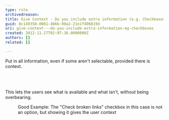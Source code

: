 ```yaml
---
type: rule
archivedreason: 
title: Give Context - Do you include extra information (e.g. Checkboxes)?
guid: 8c149358-0081-466b-98a2-21e1f406819d
uri: give-context---do-you-include-extra-information-eg-checkboxes
created: 2012-11-27T02:07:36.0000000Z
authors: []
related: []

---
```



<p>Put in all information, even if some aren't selectable, provided there is context.</p>
<br><excerpt class='endintro'></excerpt><br>
​<div>This lets the users see what is available and what isn't, without being overbearing.</div>
<dl class="goodImage"><dt><img src="http&#58;//www.ssw.com.au/ssw/Standards/Rules/Images/BadScanOptions.gif" alt="" /></dt>
<dd>Good Example&#58; The &quot;Check broken links&quot; checkbox in this case is not an option, but showing it gives the user context</dd></dl>


